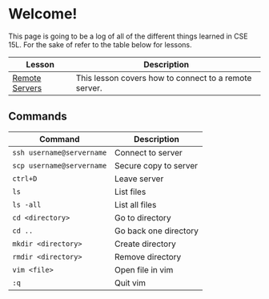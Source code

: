 # Welcome!
This page is going to be a log of all of the different things learned in CSE 15L. For the sake of refer to the table below for lessons.

| Lesson | Description |
| ------------ | ------------ |
| [Remote Servers](remote-servers.md) | This lesson covers how to connect to a remote server. |

## Commands
| Command | Description |
| ------------ | ------------ |
| `ssh username@servername` | Connect to server |
| `scp username@servername` | Secure copy to server |
| `ctrl+D` | Leave server |
| `ls` | List files |
| `ls -all` | List all files |
| `cd <directory>` | Go to directory |
| `cd ..` | Go back one directory |
| `mkdir <directory>` | Create directory |
| `rmdir <directory>` | Remove directory |
| `vim <file>` | Open file in vim |
| `:q` | Quit vim |